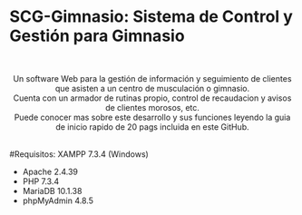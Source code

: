 # SCG-Gimnasio: Sistema de Control y Gestión para Gimnasio
<br/>
<p align="center">
    Un software Web para la gestión de información y seguimiento de clientes que asisten a un centro de musculación o gimnasio.<br/>
    Cuenta con un armador de rutinas propio, control de recaudacion y avisos de clientes morosos, etc.<br/>
    Puede conocer mas sobre este desarrollo y sus funciones leyendo la guia de inicio rapido de 20 pags incluida en este GitHub.<br/>
</p>
<br/> 
#Requisitos:
XAMPP 7.3.4 (Windows)
<ul>
   <li>Apache 2.4.39</li>
   <li>PHP 7.3.4</li>
   <li>MariaDB 10.1.38</li>
   <li>phpMyAdmin 4.8.5</li>
 </ul>
